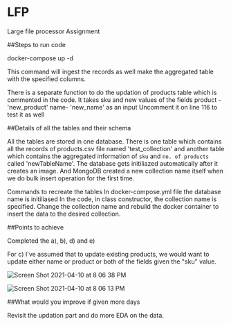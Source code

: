 # LFP
Large file processor Assignment



##Steps to run code

docker-compose up -d

This command will ingest the records as well make the aggregated table with the specified columns.

There is a separate function to do the updation of products table which is commented in the code. 
It takes sku and new values of the fields 
product -  'new_product'
name- 'new_name' 
as an input
Uncomment it on line 116 to test it as well



##Details of all the tables and their schema

All the tables are stored in one database. There is one table which contains all the records of products.csv file named 'test_collection' and another table which contains the aggregated information of `sku` and `no. of products` called 'newTableName'.
The database gets initiliazed automatically after it creates an image. And MongoDB created a new collection name itself when we do bulk insert operation for the first time.

Commands to recreate the tables 
In docker-compose.yml file the database name is initiliased
In the code, in class constructor, the collection name is specified. Change the collection name and rebuild the docker container to insert the data to the desired collection.

##Points to achieve

Completed the a), b), d) and e)


For c) I've assumed that to update existing products, we would want to update either name or product or both of the fields given the "sku" value.


![Screen Shot 2021-04-10 at 8 06 38 PM](https://user-images.githubusercontent.com/5204856/114278377-23e06580-9a4d-11eb-9afd-d0137a239ac2.png)

![Screen Shot 2021-04-10 at 8 06 13 PM](https://user-images.githubusercontent.com/5204856/114278369-1fb44800-9a4d-11eb-9ca3-7d43e83664b1.png)

##What would you improve if given more days

Revisit the updation part and do more EDA on the data.




